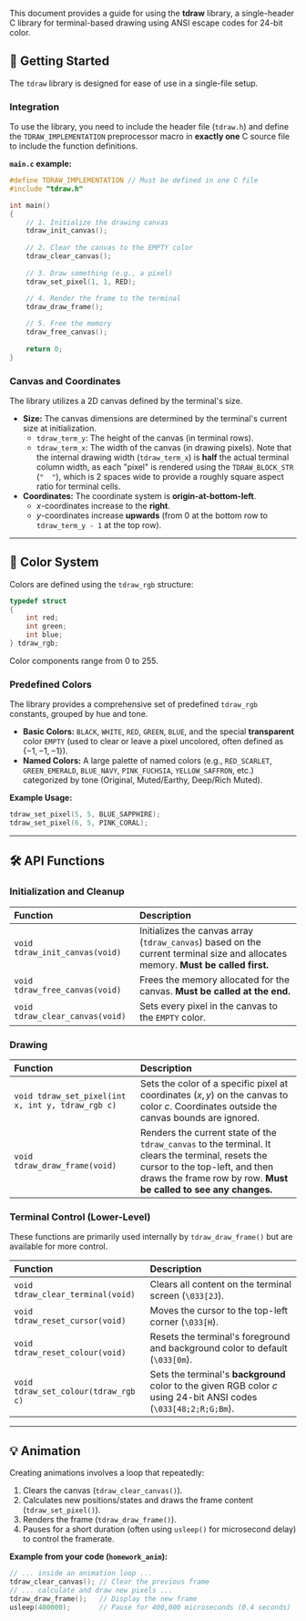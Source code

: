 This document provides a guide for using the **tdraw** library, a single-header C library for terminal-based drawing using ANSI escape codes for 24-bit color.

## 🚀 Getting Started

The `tdraw` library is designed for ease of use in a single-file setup.

### Integration

To use the library, you need to include the header file (`tdraw.h`) and define the `TDRAW_IMPLEMENTATION` preprocessor macro in **exactly one** C source file to include the function definitions.

**`main.c` example:**

```c
#define TDRAW_IMPLEMENTATION // Must be defined in one C file
#include "tdraw.h"

int main()
{
    // 1. Initialize the drawing canvas
    tdraw_init_canvas(); 
    
    // 2. Clear the canvas to the EMPTY color
    tdraw_clear_canvas();
    
    // 3. Draw something (e.g., a pixel)
    tdraw_set_pixel(1, 1, RED); 
    
    // 4. Render the frame to the terminal
    tdraw_draw_frame(); 

    // 5. Free the memory
    tdraw_free_canvas();
    
    return 0;
}
```

### Canvas and Coordinates

The library utilizes a 2D canvas defined by the terminal's size.

  * **Size:** The canvas dimensions are determined by the terminal's current size at initialization.
      * `tdraw_term_y`: The height of the canvas (in terminal rows).
      * `tdraw_term_x`: The width of the canvas (in drawing pixels). Note that the internal drawing width (`tdraw_term_x`) is **half** the actual terminal column width, as each "pixel" is rendered using the `TDRAW_BLOCK_STR` (`"  "`), which is 2 spaces wide to provide a roughly square aspect ratio for terminal cells.
  * **Coordinates:** The coordinate system is **origin-at-bottom-left**.
      * $x$-coordinates increase to the **right**.
      * $y$-coordinates increase **upwards** (from $0$ at the bottom row to `tdraw_term_y - 1` at the top row).

-----

## 🎨 Color System

Colors are defined using the `tdraw_rgb` structure:

```c
typedef struct
{
    int red;
    int green;
    int blue;
} tdraw_rgb;
```

Color components range from $0$ to $255$.

### Predefined Colors

The library provides a comprehensive set of predefined `tdraw_rgb` constants, grouped by hue and tone.

  * **Basic Colors:** `BLACK`, `WHITE`, `RED`, `GREEN`, `BLUE`, and the special **transparent** color `EMPTY` (used to clear or leave a pixel uncolored, often defined as $\{-1, -1, -1\}$).
  * **Named Colors:** A large palette of named colors (e.g., `RED_SCARLET`, `GREEN_EMERALD`, `BLUE_NAVY`, `PINK_FUCHSIA`, `YELLOW_SAFFRON`, etc.) categorized by tone (Original, Muted/Earthy, Deep/Rich Muted).

**Example Usage:**

```c
tdraw_set_pixel(5, 5, BLUE_SAPPHIRE);
tdraw_set_pixel(6, 5, PINK_CORAL);
```

-----

## 🛠️ API Functions

### Initialization and Cleanup

| Function | Description |
| :--- | :--- |
| `void tdraw_init_canvas(void)` | Initializes the canvas array (`tdraw_canvas`) based on the current terminal size and allocates memory. **Must be called first.** |
| `void tdraw_free_canvas(void)` | Frees the memory allocated for the canvas. **Must be called at the end.** |
| `void tdraw_clear_canvas(void)` | Sets every pixel in the canvas to the `EMPTY` color. |

### Drawing

| Function | Description |
| :--- | :--- |
| `void tdraw_set_pixel(int x, int y, tdraw_rgb c)` | Sets the color of a specific pixel at coordinates $(x, y)$ on the canvas to color $c$. Coordinates outside the canvas bounds are ignored. |
| `void tdraw_draw_frame(void)` | Renders the current state of the `tdraw_canvas` to the terminal. It clears the terminal, resets the cursor to the top-left, and then draws the frame row by row. **Must be called to see any changes.** |

### Terminal Control (Lower-Level)

These functions are primarily used internally by `tdraw_draw_frame()` but are available for more control.

| Function | Description |
| :--- | :--- |
| `void tdraw_clear_terminal(void)` | Clears all content on the terminal screen (`\033[2J`). |
| `void tdraw_reset_cursor(void)` | Moves the cursor to the top-left corner (`\033[H`). |
| `void tdraw_reset_colour(void)` | Resets the terminal's foreground and background color to default (`\033[0m`). |
| `void tdraw_set_colour(tdraw_rgb c)` | Sets the terminal's **background** color to the given RGB color $c$ using 24-bit ANSI codes (`\033[48;2;R;G;Bm`). |

-----

## 💡 Animation

Creating animations involves a loop that repeatedly:

1.  Clears the canvas (`tdraw_clear_canvas()`).
2.  Calculates new positions/states and draws the frame content (`tdraw_set_pixel()`).
3.  Renders the frame (`tdraw_draw_frame()`).
4.  Pauses for a short duration (often using `usleep()` for microsecond delay) to control the framerate.

**Example from your code (`homework_anim`):**

```c
// ... inside an animation loop ...
tdraw_clear_canvas(); // Clear the previous frame
// ... calculate and draw new pixels ...
tdraw_draw_frame();   // Display the new frame
usleep(400000);       // Pause for 400,000 microseconds (0.4 seconds)
```
